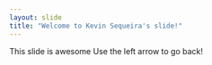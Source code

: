 ```yaml
---
layout: slide
title: "Welcome to Kevin Sequeira's slide!"
---
```

This slide is awesome
Use the left arrow to go back!